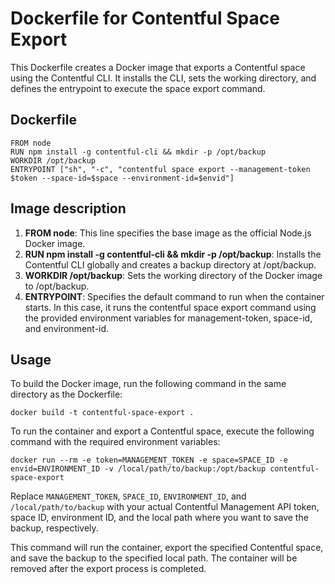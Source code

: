 # Dockerfile for Contentful Space Export
This Dockerfile creates a Docker image that exports a Contentful space using the Contentful CLI. It installs the CLI, sets the working directory, and defines the entrypoint to execute the space export command.

## Dockerfile
```
FROM node
RUN npm install -g contentful-cli && mkdir -p /opt/backup
WORKDIR /opt/backup
ENTRYPOINT ["sh", "-c", "contentful space export --management-token $token --space-id=$space --environment-id=$envid"]
```

## Image description
1. **FROM node**: This line specifies the base image as the official Node.js Docker image.
2. **RUN npm install -g contentful-cli && mkdir -p /opt/backup**: Installs the Contentful CLI globally and creates a backup directory at /opt/backup.
3. **WORKDIR /opt/backup**: Sets the working directory of the Docker image to /opt/backup.
4. **ENTRYPOINT**: Specifies the default command to run when the container starts. In this case, it runs the contentful space export command using the provided environment variables for management-token, space-id, and environment-id.

## Usage
To build the Docker image, run the following command in the same directory as the Dockerfile:

```
docker build -t contentful-space-export .
```

To run the container and export a Contentful space, execute the following command with the required environment variables:

```
docker run --rm -e token=MANAGEMENT_TOKEN -e space=SPACE_ID -e envid=ENVIRONMENT_ID -v /local/path/to/backup:/opt/backup contentful-space-export
```

Replace `MANAGEMENT_TOKEN`, `SPACE_ID`, `ENVIRONMENT_ID`, and `/local/path/to/backup` with your actual Contentful Management API token, space ID, environment ID, and the local path where you want to save the backup, respectively.

This command will run the container, export the specified Contentful space, and save the backup to the specified local path. The container will be removed after the export process is completed.
